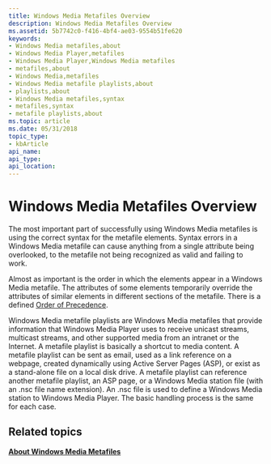 ```yaml
---
title: Windows Media Metafiles Overview
description: Windows Media Metafiles Overview
ms.assetid: 5b7742c0-f416-4bf4-ae03-9554b51fe620
keywords:
- Windows Media metafiles,about
- Windows Media Player,metafiles
- Windows Media Player,Windows Media metafiles
- metafiles,about
- Windows Media,metafiles
- Windows Media metafile playlists,about
- playlists,about
- Windows Media metafiles,syntax
- metafiles,syntax
- metafile playlists,about
ms.topic: article
ms.date: 05/31/2018
topic_type: 
- kbArticle
api_name: 
api_type: 
api_location: 
---
```


# Windows Media Metafiles Overview

The most important part of successfully using Windows Media metafiles is using the correct syntax for the metafile elements. Syntax errors in a Windows Media metafile can cause anything from a single attribute being overlooked, to the metafile not being recognized as valid and failing to work.

Almost as important is the order in which the elements appear in a Windows Media metafile. The attributes of some elements temporarily override the attributes of similar elements in different sections of the metafile. There is a defined [Order of Precedence](order-of-precedence.md).

Windows Media metafile playlists are Windows Media metafiles that provide information that Windows Media Player uses to receive unicast streams, multicast streams, and other supported media from an intranet or the Internet. A metafile playlist is basically a shortcut to media content. A metafile playlist can be sent as email, used as a link reference on a webpage, created dynamically using Active Server Pages (ASP), or exist as a stand-alone file on a local disk drive. A metafile playlist can reference another metafile playlist, an ASP page, or a Windows Media station file (with an .nsc file name extension). An .nsc file is used to define a Windows Media station to Windows Media Player. The basic handling process is the same for each case.

## Related topics

<dl> <dt>

[**About Windows Media Metafiles**](about-windows-media-metafiles.md)
</dt> </dl>

 

 




